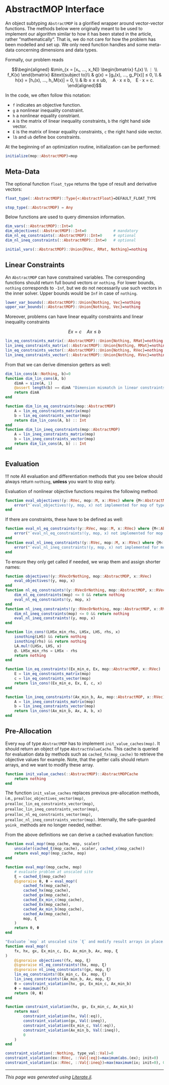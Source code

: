 # AbstractMOP Interface

An object subtyping `AbstractMOP` is a glorified wrapper around vector-vector functions.
The methods below were originally meant to be used to implement our algorithm similar to
how it has been stated in the article, rather “mathematically“.
That is, we do not care for how the problem has been modelled and set up.
We only need function handles and some meta-data concerning dimensions and data types.

Formally, our problem reads
```math
\begin{aligned}
&\min_{x = [x₁, …, x_N]}
    \begin{bmatrix}
        f₁(x)   \\
        ⋮       \\
        f_K(x)
    \end{bmatrix}
        &\text{subject to}\\
    & g(x) = [g₁(x), …, g_P(x)] ≤ 0, \\
    & h(x) = [h₁(x), …, h_M(x)] = 0, \\
    & lb ≤ x ≤ ub,  A ⋅ x ≤ b, E ⋅ x = c.
\end{aligned}
```
In the code, we often follow this notation:
* `f` indicates an objective function.
* `g` a nonlinear inequality constraint.
* `h` a nonlinear equality constriant.
* `A` is the matrix of linear inequality constraints, `b` the right hand side vector.
* `E` is the matrix of linear equality constraints, `c` the right hand side vector.
* `lb` and `ub` define box constraints.

At the beginning of an optimization routine, initialization
can be performed:

````julia
initialize(mop::AbstractMOP)=mop
````

## Meta-Data
The optional function `float_type` returns the type of result and derivative vectors:

````julia
float_type(::AbstractMOP)::Type{<:AbstractFloat}=DEFAULT_FLOAT_TYPE

stop_type(::AbstractMOP) = Any
````

Below functions are used to query dimension information.

````julia
dim_vars(::AbstractMOP)::Int=0
dim_objectives(::AbstractMOP)::Int=0            # mandatory
dim_nl_eq_constraints(::AbstractMOP)::Int=0     # optional
dim_nl_ineq_constraints(::AbstractMOP)::Int=0   # optional

initial_vars(::AbstractMOP)::Union{RVec, RMat, Nothing}=nothing
````

## Linear Constraints
An `AbstractMOP` can have constrained variables.
The corresponding functions should return full bound vectors or `nothing`.
For lower bounds, `nothing` corresponds to `-Inf`, but we do not necessarily use such
vectors in the inner solver. Upper bounds would be `Inf` in case of `nothing`.

````julia
lower_var_bounds(::AbstractMOP)::Union{Nothing, Vec}=nothing
upper_var_bounds(::AbstractMOP)::Union{Nothing, Vec}=nothing
````

Moreover, problems can have linear equality constraints and linear inequality constraints
```math
  E x = c
  \quad
  A x ≤ b
```

````julia
lin_eq_constraints_matrix(::AbstractMOP)::Union{Nothing, RMat}=nothing
lin_ineq_constraints_matrix(::AbstractMOP)::Union{Nothing, RMat}=nothing
lin_eq_constraints_vector(::AbstractMOP)::Union{Nothing, RVec}=nothing
lin_ineq_constraints_vector(::AbstractMOP)::Union{Nothing, RVec}=nothing
````

From that we can derive dimension getters as well:

````julia
dim_lin_cons(A::Nothing, b)=0
function dim_lin_cons(A, b)
    dimA = size(A, 1)
    @assert length(b) == dimA "Dimension mismatch in linear constraints."
    return dimA
end

function dim_lin_eq_constraints(mop::AbstractMOP)
    A = lin_eq_constraints_matrix(mop)
    b = lin_eq_constraints_vector(mop)
    return dim_lin_cons(A, b) :: Int
end
function dim_lin_ineq_constraints(mop::AbstractMOP)
    A = lin_ineq_constraints_matrix(mop)
    b = lin_ineq_constraints_vector(mop)
    return dim_lin_cons(A, b) :: Int
end
````

## Evaluation

!!! note
    All evaluation and differentiation methods that you see below should always
    return `nothing`, **unless** you want to stop early.

Evaluation of nonlinear objective functions requires the following method:

````julia
function eval_objectives!(y::RVec, mop::M, x::RVec) where {M<:AbstractMOP}
    error("`eval_objectives!(y, mop, x) not implemented for mop of type $(M).")
end
````

If there are constraints, these have to be defined as well:

````julia
function eval_nl_eq_constraints!(y::RVec, mop::M, x::RVec) where {M<:AbstractMOP}
    error("`eval_nl_eq_constraints!(y, mop, x) not implemented for mop of type $(M).")
end
function eval_nl_ineq_constraints!(y::RVec, mop::M, x::RVec) where {M<:AbstractMOP}
    error("`eval_nl_ineq_constraints!(y, mop, x) not implemented for mop of type $(M).")
end
````

To ensure they only get called if needed, we wrap them and assign shorter names:

````julia
function objectives!(y::RVecOrNothing, mop::AbstractMOP, x::RVec)
    eval_objectives!(y, mop, x)
end
function nl_eq_constraints!(y::RVecOrNothing, mop::AbstractMOP, x::RVec)
    dim_nl_eq_constraints(mop) <= 0 && return nothing
    eval_nl_eq_constraints!(y, mop, x)
end
function nl_ineq_constraints!(y::RVecOrNothing, mop::AbstractMOP, x::RVec)
    dim_nl_ineq_constraints(mop) <= 0 && return nothing
    eval_nl_ineq_constraints!(y, mop, x)
end

function lin_cons!(LHSx_min_rhs, LHSx, LHS, rhs, x)
    isnothing(LHS) && return nothing
    isnothing(rhs) && return nothing
    LA.mul!(LHSx, LHS, x)
    @. LHSx_min_rhs = LHSx - rhs
    return nothing
end

function lin_eq_constraints!(Ex_min_e, Ex, mop::AbstractMOP, x::RVec)
    E = lin_eq_constraints_matrix(mop)
    c = lin_eq_constraints_vector(mop)
    return lin_cons!(Ex_min_e, Ex, E, c, x)
end

function lin_ineq_constraints!(Ax_min_b, Ax, mop::AbstractMOP, x::RVec)
    A = lin_ineq_constraints_matrix(mop)
    b = lin_ineq_constraints_vector(mop)
    return lin_cons!(Ax_min_b, Ax, A, b, x)
end
````

## Pre-Allocation

Every `mop` of type `AbstractMOP` has to implement `init_value_caches(mop)`.
It should return an object of type `AbstractValueCache`.
This cache is queried for evaluation data by methods such as
`cached_fx(mop_cache)` to retrieve the objective values for example.
Note, that the getter calls should return arrays, and we want to modify
these array.

````julia
function init_value_caches(::AbstractMOP)::AbstractMOPCache
    return nothing
end
````

The function `init_value_caches` replaces previous pre-allocation methods,
i.e.,
`prealloc_objectives_vector(mop)`,
`prealloc_lin_eq_constraints_vector(mop)`,
`prealloc_lin_ineq_constraints_vector(mop)`,
`prealloc_nl_eq_constraints_vector(mop)`,
`prealloc_nl_ineq_constraints_vector(mop)`.
Internally, the safe-guarded `yoink_` methods are no longer needed, neither.

From the above definitions we can derive a cached evaluation function:

````julia
function eval_mop!(mop_cache, mop, scaler)
    unscale!(cached_ξ(mop_cache), scaler, cached_x(mop_cache))
    return eval_mop!(mop_cache, mop)
end

function eval_mop!(mop_cache, mop)
    # evaluate problem at unscaled site
    ξ = cached_ξ(mop_cache)
    @ignoraise θ, Φ = eval_mop!(
        cached_fx(mop_cache),
        cached_hx(mop_cache),
        cached_gx(mop_cache),
        cached_Ex_min_c(mop_cache),
        cached_Ex(mop_cache),
        cached_Ax_min_b(mop_cache),
        cached_Ax(mop_cache),
        mop, ξ
    )
    return θ, Φ
end

"Evaluate `mop` at unscaled site `ξ` and modify result arrays in place."
function eval_mop!(
    fx, hx, gx, Ex_min_c, Ex, Ax_min_b, Ax, mop, ξ
)
    @ignoraise objectives!(fx, mop, ξ)
    @ignoraise nl_eq_constraints!(hx, mop, ξ)
    @ignoraise nl_ineq_constraints!(gx, mop, ξ)
    lin_eq_constraints!(Ex_min_c, Ex, mop, ξ)
    lin_ineq_constraints!(Ax_min_b, Ax, mop, ξ)
    θ = constraint_violation(hx, gx, Ex_min_c, Ax_min_b)
    Φ = maximum(fx)
    return (θ, Φ)
end

function constraint_violation(hx, gx, Ex_min_c, Ax_min_b)
    return max(
        constraint_violation(hx, Val(:eq)),
        constraint_violation(gx, Val(:ineq)),
        constraint_violation(Ex_min_c, Val(:eq)),
        constraint_violation(Ax_min_b, Val(:ineq)),
        0
    )
end

constraint_violation(::Nothing, type_val::Val)=0
constraint_violation(ex::RVec, ::Val{:eq})=maximum(abs.(ex); init=0)
constraint_violation(ix::RVec, ::Val{:ineq})=max(maximum(ix; init=0), 0)
````

---

*This page was generated using [Literate.jl](https://github.com/fredrikekre/Literate.jl).*

